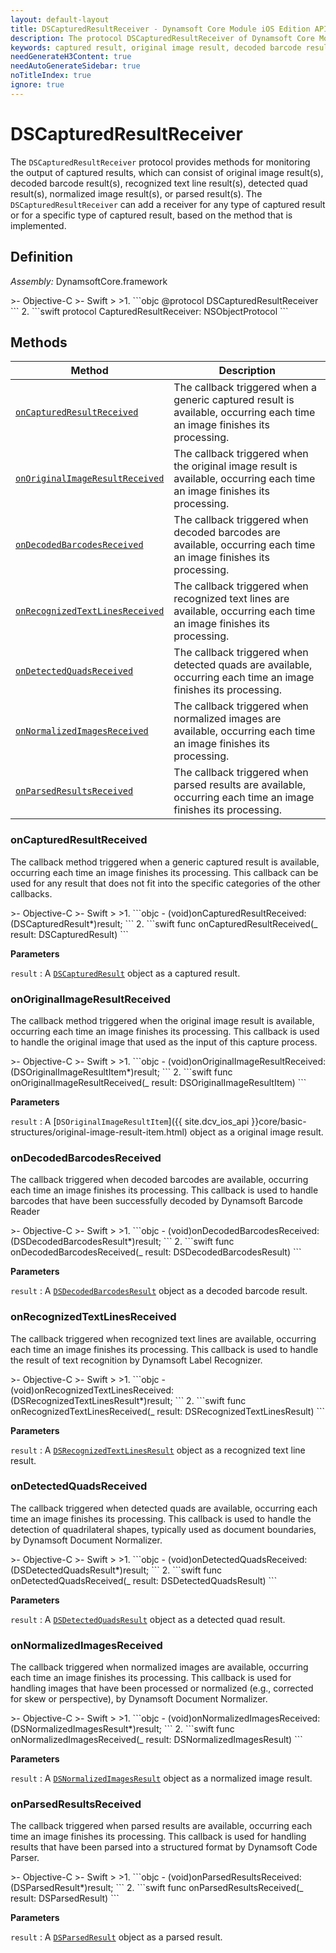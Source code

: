 ```yaml
---
layout: default-layout
title: DSCapturedResultReceiver - Dynamsoft Core Module iOS Edition API Reference
description: The protocol DSCapturedResultReceiver of Dynamsoft Core Module iOS Edition provides methods for monitoring the output of captured results, including captured result, original image result, decoded barcode result, recognized text line result, detected quad result, normalized image result, and parsed result.
keywords: captured result, original image result, decoded barcode result, recognized text line result, detected quad result, normalized image result, parsed result, objective-c, swift
needGenerateH3Content: true
needAutoGenerateSidebar: true
noTitleIndex: true
ignore: true
---
```


# DSCapturedResultReceiver

The `DSCapturedResultReceiver` protocol provides methods for monitoring the output of captured results, which can consist of original image result(s), decoded barcode result(s), recognized text line result(s), detected quad result(s), normalized image result(s), or parsed result(s). The `DSCapturedResultReceiver` can add a receiver for any type of captured result or for a specific type of captured result, based on the method that is implemented.

## Definition

*Assembly:* DynamsoftCore.framework

<div class="sample-code-prefix"></div>
>- Objective-C
>- Swift
>
>1. 
```objc
@protocol DSCapturedResultReceiver <NSObject>
```
2. 
```swift
protocol CapturedResultReceiver: NSObjectProtocol
```

## Methods

| Method | Description |
| ------ | ----------- |
| [`onCapturedResultReceived`](#oncapturedresultreceived) | The callback triggered when a generic captured result is available, occurring each time an image finishes its processing. |
| [`onOriginalImageResultReceived`](#onoriginalimageresultreceived) | The callback triggered when the original image result is available, occurring each time an image finishes its processing. |
| [`onDecodedBarcodesReceived`](#ondecodedbarcodesreceived) | The callback triggered when decoded barcodes are available, occurring each time an image finishes its processing. |
| [`onRecognizedTextLinesReceived`](#onrecognizedtextlinesreceived) | The callback triggered when recognized text lines are available, occurring each time an image finishes its processing. |
| [`onDetectedQuadsReceived`](#ondetectedquadsreceived) | The callback triggered when detected quads are available, occurring each time an image finishes its processing. |
| [`onNormalizedImagesReceived`](#onnormalizedimagesreceived) | The callback triggered when normalized images are available, occurring each time an image finishes its processing. |
| [`onParsedResultsReceived`](#onparsedresultsreceived) | The callback triggered when parsed results are available, occurring each time an image finishes its processing. |

### onCapturedResultReceived

The callback method triggered when a generic captured result is available, occurring each time an image finishes its processing. This callback can be used for any result that does not fit into the specific categories of the other callbacks.

<div class="sample-code-prefix"></div>
>- Objective-C
>- Swift
>
>1. 
```objc
- (void)onCapturedResultReceived:(DSCapturedResult*)result;
```
2. 
```swift
func onCapturedResultReceived(_ result: DSCapturedResult)
```

**Parameters**

`result` : A [`DSCapturedResult`](captured-result.md) object as a captured result.

### onOriginalImageResultReceived

The callback method triggered when the original image result is available, occurring each time an image finishes its processing. This callback is used to handle the original image that used as the input of this capture process.

<div class="sample-code-prefix"></div>
>- Objective-C
>- Swift
>
>1. 
```objc
- (void)onOriginalImageResultReceived:(DSOriginalImageResultItem*)result;
```
2. 
```swift
func onOriginalImageResultReceived(_ result: DSOriginalImageResultItem)
```

**Parameters**

`result` : A [`DSOriginalImageResultItem`]({{ site.dcv_ios_api }}core/basic-structures/original-image-result-item.html) object as a original image result.

### onDecodedBarcodesReceived

The callback triggered when decoded barcodes are available, occurring each time an image finishes its processing. This callback is used to handle barcodes that have been successfully decoded by Dynamsoft Barcode Reader

<div class="sample-code-prefix"></div>
>- Objective-C
>- Swift
>
>1. 
```objc
- (void)onDecodedBarcodesReceived:(DSDecodedBarcodesResult*)result;
```
2. 
```swift
func onDecodedBarcodesReceived(_ result: DSDecodedBarcodesResult)
```

**Parameters**

`result` : A [`DSDecodedBarcodesResult`]({{site.dbr_ios_api}}decoded-barcodes-result.html}}) object as a decoded barcode result.

### onRecognizedTextLinesReceived

The callback triggered when recognized text lines are available, occurring each time an image finishes its processing. This callback is used to handle the result of text recognition by Dynamsoft Label Recognizer.

<div class="sample-code-prefix"></div>
>- Objective-C
>- Swift
>
>1. 
```objc
- (void)onRecognizedTextLinesReceived:(DSRecognizedTextLinesResult*)result;
```
2. 
```swift
func onRecognizedTextLinesReceived(_ result: DSRecognizedTextLinesResult)
```

**Parameters**

`result` : A [`DSRecognizedTextLinesResult`]({{site.dlr_ios_api}}recognized-text-lines-result.html) object as a recognized text line result.

### onDetectedQuadsReceived

The callback triggered when detected quads are available, occurring each time an image finishes its processing. This callback is used to handle the detection of quadrilateral shapes, typically used as document boundaries, by Dynamsoft Document Normalizer.

<div class="sample-code-prefix"></div>
>- Objective-C
>- Swift
>
>1. 
```objc
- (void)onDetectedQuadsReceived:(DSDetectedQuadsResult*)result;
```
2. 
```swift
func onDetectedQuadsReceived(_ result: DSDetectedQuadsResult)
```

**Parameters**

`result` : A [`DSDetectedQuadsResult`]({{site.ddn_ios_api}}detected-quads-result.html) object as a detected quad result.

### onNormalizedImagesReceived

The callback triggered when normalized images are available, occurring each time an image finishes its processing. This callback is used for handling images that have been processed or normalized (e.g., corrected for skew or perspective), by Dynamsoft Document Normalizer.

<div class="sample-code-prefix"></div>
>- Objective-C
>- Swift
>
>1. 
```objc
- (void)onNormalizedImagesReceived:(DSNormalizedImagesResult*)result;
```
2. 
```swift
func onNormalizedImagesReceived(_ result: DSNormalizedImagesResult)
```

**Parameters**

`result` : A [`DSNormalizedImagesResult`]({{site.ddn_ios_api}}normalized-images-result.html) object as a normalized image result.

### onParsedResultsReceived

The callback triggered when parsed results are available, occurring each time an image finishes its processing. This callback is used for handling results that have been parsed into a structured format by Dynamsoft Code Parser.

<div class="sample-code-prefix"></div>
>- Objective-C
>- Swift
>
>1. 
```objc
- (void)onParsedResultsReceived:(DSParsedResult*)result;
```
2. 
```swift
func onParsedResultsReceived(_ result: DSParsedResult)
```

**Parameters**

`result` : A [`DSParsedResult`]({{site.dcp_ios_api}}parsed-result.html) object as a parsed result.
